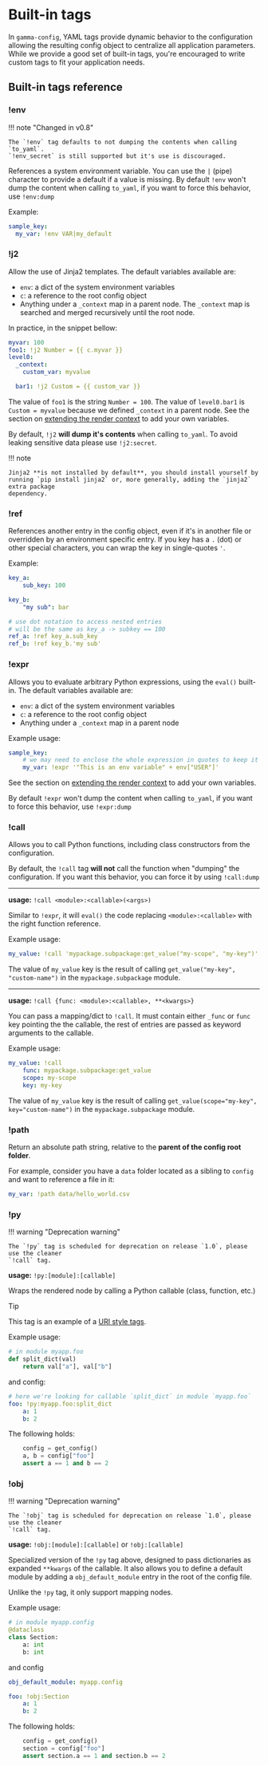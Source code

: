 # Built-in tags

In `gamma-config`, YAML tags provide dynamic behavior to the configuration allowing the
resulting config object to centralize all application parameters. While we provide a
good set of built-in tags, you're encouraged to write custom tags to fit your
application needs.

## Built-in tags reference

### !env

!!! note "Changed in v0.8"

    The `!env` tag defaults to not dumping the contents when calling `to_yaml`. 
    `!env_secret` is still supported but it's use is discouraged.

References a system environment variable. You can use the `|` (pipe) character to
provide a default if a value is missing. By default `!env` won't dump the content
when calling `to_yaml`, if you want to force this behavior, use `!env:dump`

Example:

```yaml
sample_key:
  my_var: !env VAR|my_default
```

### !j2

Allow the use of Jinja2 templates. The default variables available are:

-   `env`: a dict of the system environment variables
-   `c`: a reference to the root config object
-   Anything under a `_context` map in a parent node. The `_context` map is searched
    and merged recursively until the root node.

In practice, in the snippet bellow:

```yaml
myvar: 100
foo1: !j2 Number = {{ c.myvar }}
level0:
  _context:
    custom_var: myvalue

  bar1: !j2 Custom = {{ custom_var }}
```

The value of `foo1` is the string `Number = 100`. The value of `level0.bar1` is `Custom = myvalue` 
because we defined `_context` in a parent node. See the section on [extending
the render context](tags?id=extending-the-render-context) to add your own variables.

By default, `!j2` **will dump it's contents** when calling `to_yaml`. To avoid leaking 
sensitive data please use `!j2:secret`.

!!! note

    Jinja2 **is not installed by default**, you should install yourself by
    running `pip install jinja2` or, more generally, adding the `jinja2` extra package
    dependency.

### !ref

References another entry in the config object, even if it's in another file or
overridden by an environment specific entry. If you key has a `.` (dot) or other
special characters, you can wrap the key in single-quotes `'`.

Example:

```yaml
key_a:
    sub_key: 100

key_b:
    "my sub": bar

# use dot notation to access nested entries
# will be the same as key_a -> subkey == 100
ref_a: !ref key_a.sub_key
ref_b: !ref key_b.'my sub'
```

### !expr

Allows you to evaluate arbitrary Python expressions, using the `eval()` built-in. The
default variables available are:

-   `env`: a dict of the system environment variables
-   `c`: a reference to the root config object
-   Anything under a `_context` map in a parent node

Example usage:

```yaml
sample_key:
    # we may need to enclose the whole expression in quotes to keep it valid YAML
    my_var: !expr '"This is an env variable" + env["USER"]'
```

See the section on [extending the render context](tags?id=extending-the-render-context) to add your own variables.

By default `!expr` won't dump the content when calling `to_yaml`, if you want to force
this behavior, use `!expr:dump`

### !call

Allows you to call Python functions, including class constructors from the
configuration.

By default, the `!call` tag **will not** call the function when "dumping" the
configuration. If you want this behavior, you can force it by using `!call:dump`

---

**usage:** `!call <module>:<callable>(<args>)`

Similar to `!expr`, it will `eval()` the code replacing `<module>:<callable>` with the
right function reference.

Example usage:

```yaml
my_value: !call 'mypackage.subpackage:get_value("my-scope", "my-key")'
```

The value of `my_value` key is the result of calling `get_value("my-key", "custom-name")`
in the `mypackage.subpackage` module.

---

**usage:** `!call {func: <module>:<callable>, **<kwargs>}`

You can pass a mapping/dict to `!call`. It must contain either `_func` or `func` key
pointing the the callable, the rest of entries are passed as keyword arguments to
the callable.

Example usage:

```yaml
my_value: !call
    func: mypackage.subpackage:get_value
    scope: my-scope
    key: my-key
```

The value of `my_value` key is the result of calling `get_value(scope="my-key", key="custom-name")`
in the `mypackage.subpackage` module.


### !path

Return an absolute path string, relative to the **parent of the config root folder**.

For example, consider you have a `data` folder located as a sibling to
`config` and want to reference a file in it:

```yaml
my_var: !path data/hello_world.csv
```


### !py

!!! warning "Deprecation warning"

    The `!py` tag is scheduled for deprecation on release `1.0`, please use the cleaner
    `!call` tag.

**usage:** `!py:[module]:[callable]`

Wraps the rendered node by calling a Python callable (class, function, etc.)

> [!TIP]
> This tag is an example of a [URI style tags](tags?id=uri-style-tags).

Example usage:

```py
# in module myapp.foo
def split_dict(val)
    return val["a"], val["b"]
```

and config:

```yaml
# here we're looking for callable `split_dict` in module `myapp.foo`
foo: !py:myapp.foo:split_dict
    a: 1
    b: 2
```

The following holds:

```py
    config = get_config()
    a, b = config["foo"]
    assert a == 1 and b == 2
```

### !obj

!!! warning "Deprecation warning"

    The `!obj` tag is scheduled for deprecation on release `1.0`, please use the cleaner
    `!call` tag.

**usage:** `!obj:[module]:[callable]` or `!obj:[callable]`

Specialized version of the `!py` tag above, designed to pass dictionaries as expanded `**kwargs` of the callable. It also allows you to define a default module by adding
a `obj_default_module` entry in the root of the config file.

Unlike the `!py` tag, it only support mapping nodes.

Example usage:

```py
# in module myapp.config
@dataclass
class Section:
    a: int
    b: int
```

and config

```yaml
obj_default_module: myapp.config

foo: !obj:Section
    a: 1
    b: 2
```

The following holds:

```py
    config = get_config()
    section = config["foo"]
    assert section.a == 1 and section.b == 2
```
